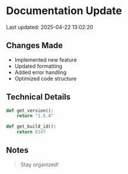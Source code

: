 # Documentation Update

Last updated: 2025-04-22 13:02:20

## Changes Made
- Implemented new feature
- Updated formatting
- Added error handling
- Optimized code structure

## Technical Details
```python
def get_version():
    return "1.5.4"

def get_build_id():
    return 8147
```

## Notes
> Stay organized!
